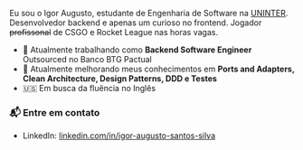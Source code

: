 Eu sou o Igor Augusto, estudante de Engenharia de Software na [UNINTER](https://uninter.com). Desenvolvedor backend e apenas um curioso no frontend. Jogador ~~profissonal~~ de CSGO e Rocket League nas horas vagas.

- 🔭 Atualmente trabalhando como **Backend Software Engineer** Outsourced no Banco BTG Pactual
- 🌱 Atualmente melhorando meus conhecimentos em **Ports and Adapters, Clean Architecture, Design Patterns, DDD e Testes**
- 🇺🇸 Em busca da fluência no Inglês

### 📬 Entre em contato

- LinkedIn: [linkedin.com/in/igor-augusto-santos-silva](https://www.linkedin.com/in/igor-augusto-santos-silva)
